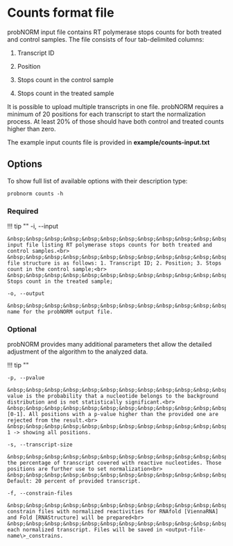 # Counts format file



probNORM input file contains RT polymerase stops counts for both treated and control samples. The file consists of four tab-delimited columns:

1.  Transcript ID

2.  Position

3.  Stops count in the control sample

4.  Stops count in the treated sample


It is possible to upload multiple transcripts in one file. probNORM requires a minimum of 20 positions for each transcript to start the normalization process. At least 20% of those should have both control and treated counts higher than zero.

The example input counts file is provided in **example/counts-input.txt**

## Options
To show full list of available options with their description type:

    probnorm counts -h

### Required

!!! tip ""
    -i, --input

    &nbsp;&nbsp;&nbsp;&nbsp;&nbsp;&nbsp;&nbsp;&nbsp;&nbsp;&nbsp;&nbsp;&nbsp;The input file listing RT polymerase stops counts for both treated and control samples.<br>
    &nbsp;&nbsp;&nbsp;&nbsp;&nbsp;&nbsp;&nbsp;&nbsp;&nbsp;&nbsp;&nbsp;&nbsp;The file structure is as follows: 1. Transcript ID; 2. Position; 3. Stops count in the control sample;<br>
    &nbsp;&nbsp;&nbsp;&nbsp;&nbsp;&nbsp;&nbsp;&nbsp;&nbsp;&nbsp;&nbsp;&nbsp;4. Stops count in the treated sample;

    -o, --output

    &nbsp;&nbsp;&nbsp;&nbsp;&nbsp;&nbsp;&nbsp;&nbsp;&nbsp;&nbsp;&nbsp;&nbsp;The name for the probNORM output file.

### Optional

probNORM provides many additional parameters thet allow the detailed adjustment of the algorithm to the analyzed data.

!!! tip ""

    -p, --pvalue

    &nbsp;&nbsp;&nbsp;&nbsp;&nbsp;&nbsp;&nbsp;&nbsp;&nbsp;&nbsp;&nbsp;&nbsp;P-value is the probability that a nucleotide belongs to the background distribution and is not statistically significant.<br>
    &nbsp;&nbsp;&nbsp;&nbsp;&nbsp;&nbsp;&nbsp;&nbsp;&nbsp;&nbsp;&nbsp;&nbsp;Range [0-1]. All positions with a p-value higher than the provided one are rejected from the result.<br>
    &nbsp;&nbsp;&nbsp;&nbsp;&nbsp;&nbsp;&nbsp;&nbsp;&nbsp;&nbsp;&nbsp;&nbsp;Default: 1 -> showing all positions.

    -s, --transcript-size

    &nbsp;&nbsp;&nbsp;&nbsp;&nbsp;&nbsp;&nbsp;&nbsp;&nbsp;&nbsp;&nbsp;&nbsp;Set the percentage of transcript covered with reactive nucleotides. Those positions are further use to set normalization<br>
    &nbsp;&nbsp;&nbsp;&nbsp;&nbsp;&nbsp;&nbsp;&nbsp;&nbsp;&nbsp;&nbsp;&nbsp;parameters. Default: 20 percent of provided transcript.

    -f, --constrain-files

    &nbsp;&nbsp;&nbsp;&nbsp;&nbsp;&nbsp;&nbsp;&nbsp;&nbsp;&nbsp;&nbsp;&nbsp;The constrain files with normalized reactivities for RNAfold [ViennaRNA] and Fold [RNAStructure] will be prepared<br>
    &nbsp;&nbsp;&nbsp;&nbsp;&nbsp;&nbsp;&nbsp;&nbsp;&nbsp;&nbsp;&nbsp;&nbsp;for each normalized transcript. Files will be saved in <output-file-name\>_constrains.